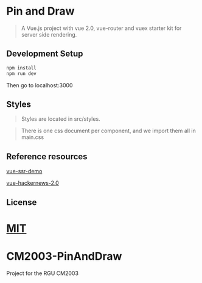 # Pin and Draw

> A Vue.js project with vue 2.0, vue-router and vuex starter kit for server side rendering.

## Development Setup

```bash
npm install
npm run dev
```
Then go to localhost:3000
## Styles
> Styles are located in src/styles.

> There is one css document per component, and we import them all in main.css

## Reference resources

[vue-ssr-demo](https://github.com/yyx990803/vue-ssr-demo)

[vue-hackernews-2.0](https://github.com/vuejs/vue-hackernews-2.0)

## License

[MIT](http://opensource.org/licenses/MIT)
=======
# CM2003-PinAndDraw
Project for the RGU CM2003
